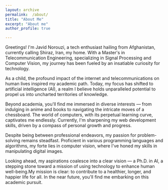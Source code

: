 ```yaml
---
layout: archive
permalink:  /about/
title: "About Me"
excerpt: "About me"
author_profile: true

---
```


Greetings! I'm Javid Norouzi, a tech enthusiast hailing from Afghanistan, currently calling Shiraz, Iran, my home. With a Master's in Telecommunication Engineering, specializing in Signal Processing and Computer Vision, my journey has been fueled by an insatiable curiosity for technology.

As a child, the profound impact of the internet and telecommunications on human lives inspired my academic path. Today, my focus has shifted to artificial intelligence (AI), a realm I believe holds unparalleled potential to propel us into uncharted territories of knowledge.

Beyond academia, you'll find me immersed in diverse interests — from indulging in anime and books to navigating the intricate moves of a chessboard. The world of computers, with its perpetual learning curve, captivates me endlessly. Currently, I'm sharpening my web development skills, driven by a compass of personal growth and progress.

Despite being between professional endeavors, my passion for problem-solving remains steadfast. Proficient in various programming languages and algorithms, my forte lies in computer vision, where I've honed my skills in manipulating digital images.


Looking ahead, my aspirations coalesce into a clear vision — a Ph.D. in AI, a stepping stone toward a mission of using technology to enhance human well-being.My mission is clear: to contribute to a healthier, longer, and happier life for all. In the near future, you'll find me embarking on this academic pursuit.
